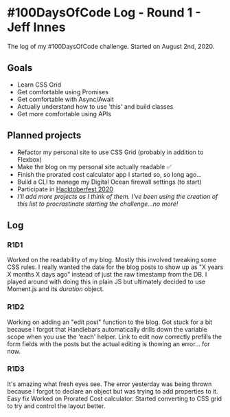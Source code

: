 # #100DaysOfCode Log - Round 1 - Jeff Innes

The log of my #100DaysOfCode challenge. Started on August 2nd, 2020.

## Goals
- Learn CSS Grid
- Get comfortable using Promises
- Get comfortable with Async/Await
- Actually understand how to use 'this' and build classes
- Get more comfortable using APIs

## Planned projects
- Refactor my personal site to use CSS Grid (probably in addition to Flexbox)
- Make the blog on my personal site actually readable  :white_check_mark:
- Finish the prorated cost calculator app I started so, so long ago...
- Build a CLI to manage my Digital Ocean firewall settings (to start)
- Participate in [Hacktoberfest 2020](https://hacktoberfest.digitalocean.com/)
- *I'll add more projects as I think of them. I've been using the creation of this list to procrastinate starting the challenge...no more!*

## Log

### R1D1 
Worked on the readability of my blog. Mostly this involved tweaking some CSS rules.
I really wanted the date for the blog posts to show up as "X years X months X days ago" instead of just the raw timestamp from the DB. I played around with doing this in plain JS but ultimately decided to use Moment.js and its *duration* object.

### R1D2
Working on adding an "edit post" function to the blog. Got stuck for a bit because I forgot that Handlebars automatically drills down the variable scope when you use the 'each' helper. Link to edit now correctly prefills the form fields with the posts but the actual editing is thowing an error... for now.

### R1D3
It's amazing what fresh eyes see. The error yesterday was being thrown because I forgot to declare an object but was trying to add properties to it. Easy fix
Worked on Prorated Cost calculator. Started converting to CSS grid to try and control the layout better.
